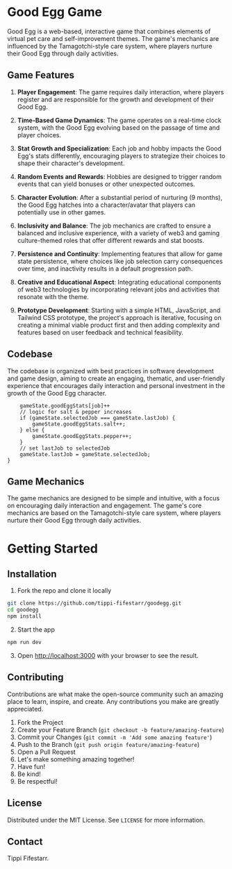 # Good Egg Game

Good Egg is a web-based, interactive game that combines elements of virtual pet care and self-improvement themes. The game's mechanics are influenced by the Tamagotchi-style care system, where players nurture their Good Egg through daily activities.

## Game Features

1. **Player Engagement**: The game requires daily interaction, where players register and are responsible for the growth and development of their Good Egg.

2. **Time-Based Game Dynamics**: The game operates on a real-time clock system, with the Good Egg evolving based on the passage of time and player choices.

3. **Stat Growth and Specialization**: Each job and hobby impacts the Good Egg's stats differently, encouraging players to strategize their choices to shape their character's development.

4. **Random Events and Rewards**: Hobbies are designed to trigger random events that can yield bonuses or other unexpected outcomes.

5. **Character Evolution**: After a substantial period of nurturing (9 months), the Good Egg hatches into a character/avatar that players can potentially use in other games.

6. **Inclusivity and Balance**: The job mechanics are crafted to ensure a balanced and inclusive experience, with a variety of web3 and gaming culture-themed roles that offer different rewards and stat boosts.

7. **Persistence and Continuity**: Implementing features that allow for game state persistence, where choices like job selection carry consequences over time, and inactivity results in a default progression path.

8. **Creative and Educational Aspect**: Integrating educational components of web3 technologies by incorporating relevant jobs and activities that resonate with the theme.

9. **Prototype Development**: Starting with a simple HTML, JavaScript, and Tailwind CSS prototype, the project's approach is iterative, focusing on creating a minimal viable product first and then adding complexity and features based on user feedback and technical feasibility.

## Codebase

The codebase is organized with best practices in software development and game design, aiming to create an engaging, thematic, and user-friendly experience that encourages daily interaction and personal investment in the growth of the Good Egg character.

```function incrementStats(job) {
    gameState.goodEggStats[job]++
    // logic for salt & pepper increases
    if (gameState.selectedJob === gameState.lastJob) {
        gameState.goodEggStats.salt++;
    } else {
        gameState.goodEggStats.pepper++;
    }
    // set lastJob to selectedJob
    gameState.lastJob = gameState.selectedJob;
}
```

## Game Mechanics

The game mechanics are designed to be simple and intuitive, with a focus on encouraging daily interaction and engagement. The game's core mechanics are based on the Tamagotchi-style care system, where players nurture their Good Egg through daily activities.

# Getting Started

## Installation

1. Fork the repo and clone it locally

```sh
git clone https://github.com/tippi-fifestarr/goodegg.git
cd goodegg
npm install
```

2. Start the app

```sh
npm run dev
```

3. Open [http://localhost:3000](http://localhost:3000) with your browser to see the result.
   
## Contributing

Contributions are what make the open-source community such an amazing place to learn, inspire, and create. Any contributions you make are greatly appreciated.

1. Fork the Project
2. Create your Feature Branch (`git checkout -b feature/amazing-feature`)
3. Commit your Changes (`git commit -m 'Add some amazing feature'`)
4. Push to the Branch (`git push origin feature/amazing-feature`)
5. Open a Pull Request
6. Let's make something amazing together!
7. Have fun!
8. Be kind!
9. Be respectful!

## License

Distributed under the MIT License. See `LICENSE` for more information.

## Contact

Tippi Fifestarr.


